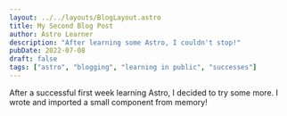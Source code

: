 ```yaml
---
layout: ../../layouts/BlogLayout.astro
title: My Second Blog Post
author: Astro Learner
description: "After learning some Astro, I couldn't stop!"
pubDate: 2022-07-08
draft: false
tags: ["astro", "blogging", "learning in public", "successes"]
---
```


After a successful first week learning Astro, I decided to try some more. I wrote and imported a small component from memory!
